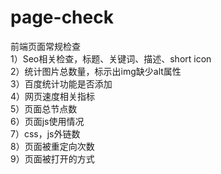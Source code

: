 page-check
==========

前端页面常规检查  
1）Seo相关检查，标题、关键词、描述、short icon  
2）统计图片总数量，标示出img缺少alt属性  
3）百度统计功能是否添加  
4）网页速度相关指标  
5）页面总节点数  
6）页面js使用情况  
7）css，js外链数  
8）页面被重定向次数  
9）页面被打开的方式
